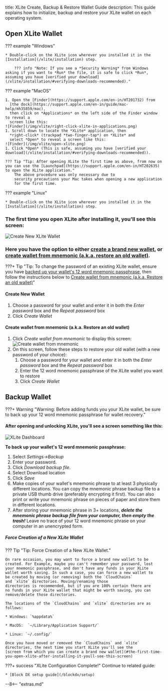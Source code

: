 title: XLite Create, Backup & Restore Wallet Guide
description: This guide explains how to initialize, backup and restore your XLite wallet on each operating system.

## Open XLite Wallet

??? example "Windows"

	* Double-click on the XLite icon wherever you installed it in the [Installation](/xlite/installation) step. 

	    ??? info "Note: If you see a *Security Warning* from Windows asking if you want to *Run* the file, it is safe to click *Run*, assuming you have [verified your download](/xlite/installation/#verifying-downloads-recommended)."
	
??? example "MacOS"

	1. Open the [Finder](https://support.apple.com/en-in/HT201732) from
      [the dock](https://support.apple.com/en-in/guide/mac-help/mh35859/mac),
	  then click on *Applications* on the left side of the Finder window to reveal a
      screen like this:
	![Finder](/img/xlite/right-click-xlite-in-applications.png)
	1. Scroll down to locate the *XLite* application, then
      *right-click* (trackpad *two-finger-tap*) on *XLite* and
      select *Open* to reveal a screen like this:
	![Finder](/img/xlite/open-xlite.png)
	1. Click *Open* (This is safe, assuming you have [verified your download](/xlite/installation/#verifying-downloads-recommended)).

	??? Tip "Tip: After opening XLite the first time as above, from now on you can use the [Launchpad](https://support.apple.com/en-in/HT202635) to open the XLite application."
		The above procedure was only necessary due to
		security precautions your Mac takes when opening a new application
		for the first time.

??? example "Linux"

	* Double-click on the XLite icon wherever you installed it in the [Installation](/xlite/installation) step.
<!--
	    ??? info "Note: If double-clicking XLite doesn't open it, you may need to give executable permission to the file."
		Either `sudo chmod +x XLite` in Debian terminal, or
		*right-click->Property*, give executable permission. This
		is safe to do, assuming you have [verified your download](/xlite/installation/#verifying-downloads-recommended).
-->
### The first time you open XLite after installing it, you'll see this screen:

![Create New XLite Wallet](/img/xlite/create-wallet.png) 

### Here you have the option to either [create a brand new wallet](#create-new-wallet), or [create wallet from mnemonic (a.k.a. restore an old wallet)](#create-wallet-from-mnemonic-aka-restore-an-old-wallet).

???+ Tip "Tip: To change the password of an existing XLite wallet, ensure you have [backed up your wallet's 12 word mnemonic passphrase](#backup-wallet), then follow the instructions below to [Create wallet from mnemonic (a.k.a. Restore an old wallet)](#create-wallet-from-mnemonic-aka-restore-an-old-wallet)"

#### Create New Wallet
1. Choose a password for your wallet and enter it in both the *Enter password* box and the *Repeat password* box
1. Click *Create Wallet*

#### Create wallet from mnemonic (a.k.a. Restore an old wallet)
1. Click *Create wallet from mnemonic*  to display this screen:
![Create wallet from mnemonic](/img/xlite/restore-wallet.png) 
1. On this screen, follow these steps to restore your old wallet (with a new password of your choice):
	1. Choose a password for your wallet and enter it in both the *Enter password* box and the *Repeat password* box
	1. Enter the 12 word mnemonic passphrase of the XLite wallet you want to restore
	1. Click *Create Wallet*

## Backup Wallet

???+ Warning "Warning: Before adding funds you your XLite wallet, be sure to back up your 12 word mnemonic passphrase for wallet recovery."

#### After opening and unlocking XLite, you'll see a screen something like this:

![XLite Dashboard](/img/xlite/dashboard.png)

__To back up your wallet's 12 word mnemonic passphrase:__

1. Select *Settings->Backup*
1. Enter your password.
1. Click *Download backup file*.
1. Select Download location
1. Click *Save*
1. Make copies of your wallet's mnemonic phrase to at least 3
physically different locations. You can copy the mnemonic phrase backup file to a private USB
thumb drive (preferably encrypting it first). You can also print or write
your mnemonic phrase on pieces of
paper and store them in different locations.
1. After storing your mnemonic phrase in 3+ locations, __*delete the
   mnemonic phrase backup file from your computer, then empty the trash!*__ Leave no
   trace of your 12 word mnemonic phrase on your computer in an
   unencrypted form.

##### Force Creation of a New XLite Wallet

??? Tip "Tip: Force Creation of a New XLite Wallet."

	On rare occasion, you may want to force a brand new wallet to be
    created. For Example, maybe you can't remember your password, lost
    your mnemonic passphrase, and don't have any funds in your XLite
    wallet worth saving. In such a case, you can force a new wallet to
    be created by moving (or removing) both the `CloudChains`
    and `xlite` directories. Moving/renaming those
    directories is recommended, but if you are 100% certain there are
    no funds in your XLite wallet that might be worth saving, you can
    remove/delete those directories.
	
	The locations of the `CloudChains` and `xlite` directories are as follows:

	* Windows: `%appdata%`
	
	* MacOS:  `~/Library/Application Support/`

	* Linux: `~/.config/`

	Once you have moved or removed the `CloudChains` and `xlite`
    directories, the next time you start XLite you'll see the
    [screen from which you can create a brand new wallet](#the-first-time-you-open-xlite-after-installing-it-youll-see-this-screen)

???+ success "XLite Configuration Complete!"
	Continue to related guide:

	* [Block DX setup guide](/blockdx/setup)

<script type="text/javascript">
// read instructions for related links in ../snippets/extras.md
var relatedLinks = [];
</script>

--8<-- "extras.md"
